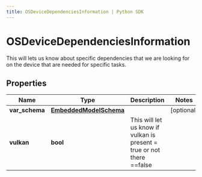 ```yaml
---
title: OSDeviceDependenciesInformation | Python SDK
---
```


# OSDeviceDependenciesInformation

This will lets us know about specific dependencies that we are looking for on the device that are needed for specific tasks.

## Properties

Name | Type | Description | Notes
------------ | ------------- | ------------- | -------------
**var_schema** | [**EmbeddedModelSchema**](EmbeddedModelSchema) |  | [optional] 
**vulkan** | **bool** | This will let us know if vulkan is present &#x3D; true or not there &#x3D;&#x3D;false | 


